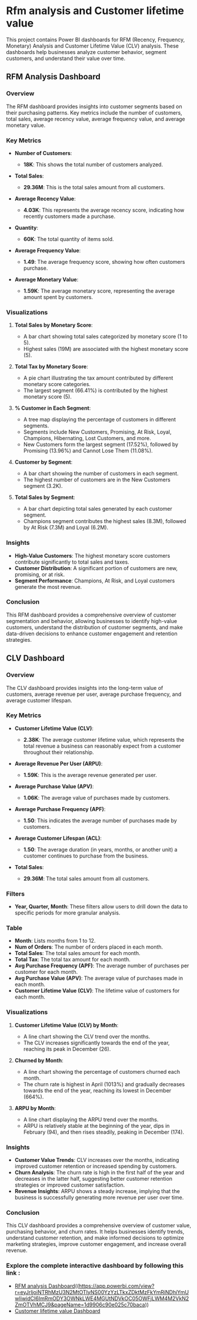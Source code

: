 # Rfm analysis and Customer lifetime value

This project contains Power BI dashboards for RFM (Recency, Frequency, Monetary) Analysis and Customer Lifetime Value (CLV) analysis. These dashboards help businesses analyze customer behavior, segment customers, and understand their value over time.

## RFM Analysis Dashboard

### Overview
The RFM dashboard provides insights into customer segments based on their purchasing patterns. Key metrics include the number of customers, total sales, average recency value, average frequency value, and average monetary value.

### Key Metrics
- **Number of Customers**:
  - **18K**: This shows the total number of customers analyzed.

- **Total Sales**:
  - **29.36M**: This is the total sales amount from all customers.

- **Average Recency Value**:
  - **4.03K**: This represents the average recency score, indicating how recently customers made a purchase.

- **Quantity**:
  - **60K**: The total quantity of items sold.

- **Average Frequency Value**:
  - **1.49**: The average frequency score, showing how often customers purchase.

- **Average Monetary Value**:
  - **1.59K**: The average monetary score, representing the average amount spent by customers.

### Visualizations
1. **Total Sales by Monetary Score**:
   - A bar chart showing total sales categorized by monetary score (1 to 5).
   - Highest sales (19M) are associated with the highest monetary score (5).

2. **Total Tax by Monetary Score**:
   - A pie chart illustrating the tax amount contributed by different monetary score categories.
   - The largest segment (66.41%) is contributed by the highest monetary score (5).

3. **% Customer in Each Segment**:
   - A tree map displaying the percentage of customers in different segments.
   - Segments include New Customers, Promising, At Risk, Loyal, Champions, Hibernating, Lost Customers, and more.
   - New Customers form the largest segment (17.52%), followed by Promising (13.96%) and Cannot Lose Them (11.08%).

4. **Customer by Segment**:
   - A bar chart showing the number of customers in each segment.
   - The highest number of customers are in the New Customers segment (3.2K).

5. **Total Sales by Segment**:
   - A bar chart depicting total sales generated by each customer segment.
   - Champions segment contributes the highest sales (8.3M), followed by At Risk (7.3M) and Loyal (6.2M).

### Insights
- **High-Value Customers**: The highest monetary score customers contribute significantly to total sales and taxes.
- **Customer Distribution**: A significant portion of customers are new, promising, or at risk.
- **Segment Performance**: Champions, At Risk, and Loyal customers generate the most revenue.

### Conclusion
This RFM dashboard provides a comprehensive overview of customer segmentation and behavior, allowing businesses to identify high-value customers, understand the distribution of customer segments, and make data-driven decisions to enhance customer engagement and retention strategies.

## CLV Dashboard

### Overview
The CLV dashboard provides insights into the long-term value of customers, average revenue per user, average purchase frequency, and average customer lifespan.

### Key Metrics
- **Customer Lifetime Value (CLV)**:
  - **2.38K**: The average customer lifetime value, which represents the total revenue a business can reasonably expect from a customer throughout their relationship.

- **Average Revenue Per User (ARPU)**:
  - **1.59K**: This is the average revenue generated per user.

- **Average Purchase Value (APV)**:
  - **1.06K**: The average value of purchases made by customers.

- **Average Purchase Frequency (APF)**:
  - **1.50**: This indicates the average number of purchases made by customers.

- **Average Customer Lifespan (ACL)**:
  - **1.50**: The average duration (in years, months, or another unit) a customer continues to purchase from the business.

- **Total Sales**:
  - **29.36M**: The total sales amount from all customers.

### Filters
- **Year, Quarter, Month**: These filters allow users to drill down the data to specific periods for more granular analysis.

### Table
- **Month**: Lists months from 1 to 12.
- **Num of Orders**: The number of orders placed in each month.
- **Total Sales**: The total sales amount for each month.
- **Total Tax**: The total tax amount for each month.
- **Avg Purchase Frequency (APF)**: The average number of purchases per customer for each month.
- **Avg Purchase Value (APV)**: The average value of purchases made in each month.
- **Customer Lifetime Value (CLV)**: The lifetime value of customers for each month.

### Visualizations
1. **Customer Lifetime Value (CLV) by Month**:
   - A line chart showing the CLV trend over the months.
   - The CLV increases significantly towards the end of the year, reaching its peak in December (26).

2. **Churned by Month**:
   - A line chart showing the percentage of customers churned each month.
   - The churn rate is highest in April (1013%) and gradually decreases towards the end of the year, reaching its lowest in December (664%).

3. **ARPU by Month**:
   - A line chart displaying the ARPU trend over the months.
   - ARPU is relatively stable at the beginning of the year, dips in February (94), and then rises steadily, peaking in December (174).

### Insights
- **Customer Value Trends**: CLV increases over the months, indicating improved customer retention or increased spending by customers.
- **Churn Analysis**: The churn rate is high in the first half of the year and decreases in the latter half, suggesting better customer retention strategies or improved customer satisfaction.
- **Revenue Insights**: ARPU shows a steady increase, implying that the business is successfully generating more revenue per user over time.

### Conclusion
This CLV dashboard provides a comprehensive overview of customer value, purchasing behavior, and churn rates. It helps businesses identify trends, understand customer retention, and make informed decisions to optimize marketing strategies, improve customer engagement, and increase overall revenue.

### Explore the complete interactive dashboard by following this link :
- [RFM analysis Dashboard](#)((https://app.powerbi.com/view?r=eyJrIjoiNTRhMzU3N2MtOTIyNS00YzYzLTkxZDktMzFkYmRiNDhiYmUwIiwidCI6ImRmODY3OWNkLWE4MGUtNDVkOC05OWFjLWM4M2VkN2ZmOTVhMCJ9&pageName=1d9906c90e025c70baca))  
- [Customer lifetime value Dashboard]([(https://app.powerbi.com/view?r=eyJrIjoiNTRhMzU3N2MtOTIyNS00YzYzLTkxZDktMzFkYmRiNDhiYmUwIiwidCI6ImRmODY3OWNkLWE4MGUtNDVkOC05OWFjLWM4M2VkN2ZmOTVhMCJ9&pageName=2797b61c4a6a57ea4cd1))  
